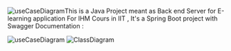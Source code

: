 ![useCaseDiagram](https://github.com/user-attachments/assets/0abe3aac-049f-4203-83fa-141ec1d796dc)This is a Java Project meant as Back end Server for E-learning application For IHM Cours in IIT , It's a Spring Boot project with Swagger Documentation :


![useCaseDiagram](https://github.com/user-attachments/assets/79513aa7-d0ea-49c6-8034-017673719515)
![ClassDiagram](https://github.com/user-attachments/assets/d0cf08eb-d944-47f3-97e9-6802077188e7)
